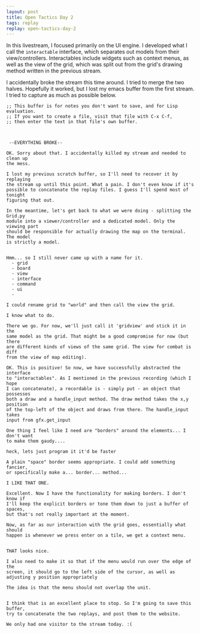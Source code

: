 ```yaml
---
layout: post
title: Open Tactics Day 2
tags: replay
replay: open-tactics-day-2
---
```

In this livestream, I focused primarily on the UI engine. I developed what I
call the ```interactable``` interface, which separates out models from their
view/controllers. Interactables include widgets such as context menus, as well
as the view of the grid, which was split out from the grid's drawing method
written in the previous stream.

I accidentally broke the stream this time around. I tried to merge the two
halves. Hopefully it worked, but I lost my emacs buffer from the first stream.
I tried to capture as much as possible below.

    ;; This buffer is for notes you don't want to save, and for Lisp evaluation.
    ;; If you want to create a file, visit that file with C-x C-f,
    ;; then enter the text in that file's own buffer.



     --EVERYTHING BROKE--

    OK. Sorry about that. I accidentally killed my stream and needed to clean up
    the mess.

    I lost my previous scratch buffer, so I'll need to recover it by replaying
    the stream up until this point. What a pain. I don't even know if it's
    possible to concatenate the replay files. I guess I'll spend most of tonight
    figuring that out.

    In the meantime, let's get back to what we were doing - splitting the Grid.py
    module into a viewer/controller and a dedicated model. Only the viewing part
    should be responsible for actually drawing the map on the terminal. The model
    is strictly a model.


    Hmm... so I still never came up with a name for it.
      - grid
      - board
      - view
      - interface
      - command
      - ui
      - 

    I could rename grid to "world" and then call the view the grid.

    I know what to do.

    There we go. For now, we'll just call it 'gridview' and stick it in the
    same model as the grid. That might be a good compromise for now (but there
    are different kinds of views of the same grid. The view for combat is diff
    from the view of map editing).

    OK. This is positive! So now, we have successfully abstracted the interface
    to "interactables". As I mentioned in the previous recording (which I hope
    I can concatenate), a recordable is - simply put - an object that possesses
    both a draw and a handle_input method. The draw method takes the x,y position
    of the top-left of the object and draws from there. The handle_input takes
    input from gfx.get_input

    One thing I feel like I need are "borders" around the elements... I don't want
    to make them gaudy....

    heck, lets just program it it'd be faster

    A plain "space" border seems appropriate. I could add something fancier,
    or specifically make a... border... method...

    I LIKE THAT ONE.

    Excellent. Now I have the functionality for making borders. I don't know if
    I'll keep the explicit borders or tone them down to just a buffer of spaces,
    but that's not really important at the moment.

    Now, as far as our interaction with the grid goes, essentially what should
    happen is whenever we press enter on a tile, we get a context menu.


    THAT looks nice.

    I also need to make it so that if the menu would run over the edge of the
    screen, it should go to the left side of the cursor, as well as adjusting y position appropriately

    The idea is that the menu should not overlap the unit.


    I think that is an excellent place to stop. So I'm going to save this buffer,
    try to concatenate the two replays, and post them to the website.

    We only had one visitor to the stream today. :(


